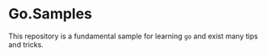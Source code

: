 # Go.Samples
This repository is a fundamental sample for learning `go` and exist many tips and tricks.
